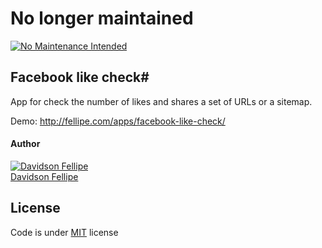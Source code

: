 # No longer maintained
[![No Maintenance Intended](http://unmaintained.tech/badge.svg)](http://unmaintained.tech/)


## Facebook like check# #
App for check the number of likes and shares a set of
URLs or a sitemap.

Demo: http://fellipe.com/apps/facebook-like-check/


#### Author

[![Davidson Fellipe](http://gravatar.com/avatar/054c583ad5dc09a861874e14dcb43e4c?s=70)](https://github.com/davidsonfellipe)
<br>
[Davidson Fellipe](https://github.com/davidsonfellipe)

## License

Code is under [MIT](http://davidsonfellipe.mit-license.org) license
